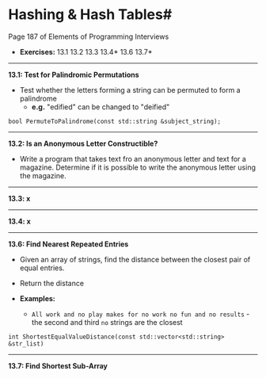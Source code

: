 # Hashing & Hash Tables#
Page 187 of Elements of Programming Interviews

*   **Exercises:** 13.1 13.2 13.3 13.4* 13.6 13.7*

---

**13.1: Test for Palindromic Permutations**

*   Test whether the letters forming a string can be permuted to form a palindrome
    *   **e.g.** "edified" can be changed to "deified"

`bool PermuteToPalindrome(const std::string &subject_string);`

---

**13.2: Is an Anonymous Letter Constructible?**

*   Write a program that takes text fro an anonymous letter and text for a magazine. Determine if it is possible to write the anonymous letter using the magazine. 

---

**13.3: x**

---

**13.4: x**

---

**13.6: Find Nearest Repeated Entries**

*   Given an array of strings, find the distance between the closest pair of equal entries. 
*   Return the distance 

*   **Examples:**
    *   `All work and no play makes for no work no fun and no results` - the second and third `no` strings are the closest

`int ShortestEqualValueDistance(const std::vector<std::string> &str_list)`

---

**13.7: Find Shortest Sub-Array** 


